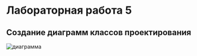 # Лабораторная работа 5
## Создание диаграмм классов проектирования

![диаграмма](images/д5д5.drawio.png)

